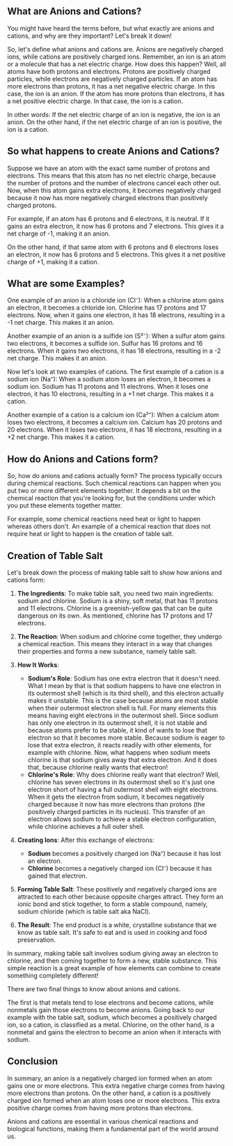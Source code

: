 ## What are Anions and Cations?

You might have heard the terms before, but what exactly are anions and cations, and why are they important? Let's break it down!

So, let's define what anions and cations are. Anions are negatively charged ions, while cations are positively charged ions. Remember, an ion is an atom or a molecule that has a net electric charge. How does this happen? Well, all atoms have both protons and electrons. Protons are positively charged particles, while electrons are negatively charged particles. If an atom has more electrons than protons, it has a net negative electric charge. In this case, the ion is an anion. If the atom has more protons than electrons, it has a net positive electric charge. In that case, the ion is a cation.

In other words: If the net electric charge of an ion is negative, the ion is an anion. On the other hand, if the net electric charge of an ion is positive, the ion is a cation.

## So what happens to create Anions and Cations?

Suppose we have an atom with the exact same number of protons and electrons. This means that this atom has no net electric charge, because the number of protons and the number of electrons cancel each other out. Now, when this atom gains extra electrons, it becomes negatively charged because it now has more negatively charged electrons than positively charged protons.

For example, if an atom has 6 protons and 6 electrons, it is neutral. If it gains an extra electron, it now has 6 protons and 7 electrons. This gives it a net charge of -1, making it an anion.

On the other hand, if that same atom with 6 protons and 6 electrons loses an electron, it now has 6 protons and 5 electrons. This gives it a net positive charge of +1, making it a cation.

## What are some Examples?

One example of an anion is a chloride ion (Cl⁻): When a chlorine atom gains an electron, it becomes a chloride ion. Chlorine has 17 protons and 17 electrons. Now, when it gains one electron, it has 18 electrons, resulting in a -1 net charge. This makes it an anion.

Another example of an anion is a sulfide ion (S²⁻): When a sulfur atom gains two electrons, it becomes a sulfide ion. Sulfur has 16 protons and 16 electrons. When it gains two electrons, it has 18 electrons, resulting in a -2 net charge. This makes it an anion.

Now let's look at two examples of cations.
The first example of a cation is a sodium ion (Na⁺): When a sodium atom loses an electron, it becomes a sodium ion. Sodium has 11 protons and 11 electrons. When it loses one electron, it has 10 electrons, resulting in a +1 net charge. This makes it a cation.

Another example of a cation is a calcium ion (Ca²⁺): When a calcium atom loses two electrons, it becomes a calcium ion. Calcium has 20 protons and 20 electrons. When it loses two electrons, it has 18 electrons, resulting in a +2 net charge. This makes it a cation.

## How do Anions and Cations form?

So, how do anions and cations actually form?
The process typically occurs during chemical reactions. Such chemical reactions can happen when you put two or more different elements together. It depends a bit on the chemical reaction that you're looking for, but the conditions under which you put these elements together matter.

For example, some chemical reactions need heat or light to happen whereas others don't. An example of a chemical reaction that does not require heat or light to happen is the creation of table salt.

## Creation of Table Salt

Let's break down the process of making table salt to show how anions and cations form:

1. **The Ingredients**: To make table salt, you need two main ingredients: sodium and chlorine. Sodium is a shiny, soft metal, that has 11 protons and 11 electrons. Chlorine is a greenish-yellow gas that can be quite dangerous on its own. As mentioned, chlorine has 17 protons and 17 electrons.

2. **The Reaction**: When sodium and chlorine come together, they undergo a chemical reaction. This means they interact in a way that changes their properties and forms a new substance, namely table salt.

3. **How It Works**:
   - **Sodium's Role**: Sodium has one extra electron that it doesn't need. What I mean by that is that sodium happens to have one electron in its outermost shell (which is its third shell), and this electron actually makes it unstable. This is the case because atoms are most stable when their outermost electron shell is full. For many elements this means having eight electrons in the outermost shell. Since sodium has only one electron in its outermost shell, it is not stable and because atoms prefer to be stable, it kind of wants to lose that electron so that it becomes more stable. Because sodium is eager to lose that extra electron, it reacts readily with other elements, for example with chlorine. Now, what happens when sodium meets chlorine is that sodium gives away that extra electron. And it does that, because chlorine really wants that electron!
   - **Chlorine's Role**: Why does chlorine really want that electron? Well, chlorine has seven electrons in its outermost shell so it's just one electron short of having a full outermost shell with eight electrons. When it gets the electron from sodium, it becomes negatively charged because it now has more electrons than protons (the positively charged particles in its nucleus). This transfer of an electron allows sodium to achieve a stable electron configuration, while chlorine achieves a full outer shell.

4. **Creating Ions**: After this exchange of electrons:
   - **Sodium** becomes a positively charged ion (Na⁺) because it has lost an electron.
   - **Chlorine** becomes a negatively charged ion (Cl⁻) because it has gained that electron.

5. **Forming Table Salt**: These positively and negatively charged ions are attracted to each other because opposite charges attract. They form an ionic bond and stick together, to form a stable compound, namely, sodium chloride (which is table salt aka NaCl).

6. **The Result**: The end product is a white, crystalline substance that we know as table salt. It's safe to eat and is used in cooking and food preservation.

In summary, making table salt involves sodium giving away an electron to chlorine, and then coming together to form a new, stable substance. This simple reaction is a great example of how elements can combine to create something completely different!

There are two final things to know about anions and cations.

The first is that metals tend to lose electrons and become cations, while nonmetals gain those electrons to become anions. Going back to our example with the table salt, sodium, which becomes a positively charged ion, so a cation, is classified as a metal. Chlorine, on the other hand, is a nonmetal and gains the electron to become an anion when it interacts with sodium.

## Conclusion

In summary, an anion is a negatively charged ion formed when an atom gains one or more electrons. This extra negative charge comes from having more electrons than protons. On the other hand, a cation is a positively charged ion formed when an atom loses one or more electrons. This extra positive charge comes from having more protons than electrons.

Anions and cations are essential in various chemical reactions and biological functions, making them a fundamental part of the world around us.